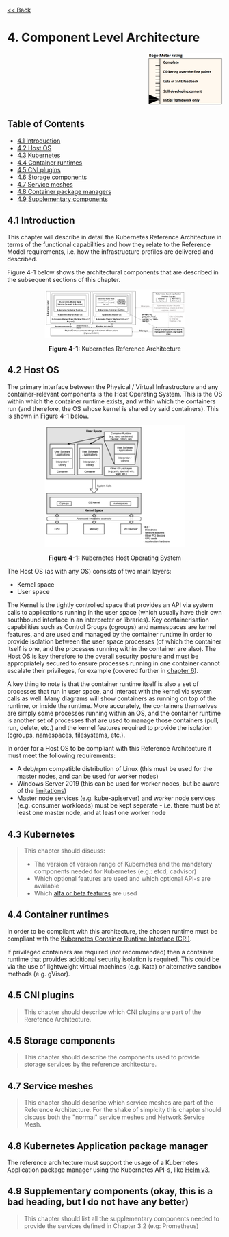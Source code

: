 [<< Back](../../openstack)

# 4. Component Level Architecture
<p align="right"><img src="../figures/bogo_ifo.png" alt="scope" title="Scope" width="35%"/></p>

## Table of Contents
* [4.1 Introduction](#4.1)
* [4.2 Host OS](#4.2)
* [4.3 Kubernetes](#4.3)
* [4.4 Container runtimes](#4.4)
* [4.5 CNI plugins](#4.5)
* [4.6 Storage components](#4.6)
* [4.7 Service meshes](#4.7)
* [4.8 Container package managers](#4.8)
* [4.9 Supplementary components](#4.9)

<a name="4.1"></a>
## 4.1 Introduction

This chapter will describe in detail the Kubernetes Reference Architecture in terms of the functional capabilities and how they relate to the Reference Model requirements, i.e. how the infrastructure profiles are delivered and described.

Figure 4-1 below shows the architectural components that are described in the subsequent sections of this chapter.

<p align="center"><img src="../figures/ch04_k8s_architecture.png" alt="Kubernetes Reference Architecture" Title="Kubernetes Reference Architecture" width="65%"/></p>
<p align="center"><b>Figure 4-1:</b> Kubernetes Reference Architecture</p>

<a name="4.2"></a>
## 4.2 Host OS

The primary interface between the Physical / Virtual Infrastructure and any container-relevant components is the Host Operating System.  This is the OS within which the container runtime exists, and within which the containers run (and therefore, the OS whose kernel is shared by said containers).  This is shown in Figure 4-1 below.

<p align="center"><img src="../figures/ch04_hostOS.png" alt="Kubernetes Host Operating System" Title="Kubernetes Host Operating System" width="65%"/></p>
<p align="center"><b>Figure 4-1:</b> Kubernetes Host Operating System</p>

The Host OS (as with any OS) consists of two main layers:
- Kernel space
- User space

The Kernel is the tightly controlled space that provides an API via system calls to applications running in the user space (which usually have their own southbound interface in an interpreter or libraries).  Key containerisation capabilities such as Control Groups (cgroups) and namespaces are kernel features, and are used and managed by the container runtime in order to provide isolation between the user space processes (of which the container itself is one, and the processes running within the container are also).  The Host OS is key therefore to the overall security posture and must be appropriately secured to ensure processes running in one container cannot escalate their privileges, for example (covered further in [chapter 6](./chapter06.md)).

A key thing to note is that the container runtime itself is also a set of processes that run in user space, and interact with the kernel via system calls as well.  Many diagrams will show containers as running on top of the runtime, or inside the runtime.  More accurately, the containers themselves are simply some processes running within an OS, and the container runtime is another set of processes that are used to manage those containers (pull, run, delete, etc.) and the kernel features required to provide the isolation (cgroups, namespaces, filesystems, etc.).

In order for a Host OS to be compliant with this Reference Architecture it must meet the following requirements:
- A deb/rpm compatible distribution of Linux (this must be used for the master nodes, and can be used for worker nodes)
- Windows Server 2019 (this can be used for worker nodes, but be aware of the [limitations](https://kubernetes.io/docs/setup/production-environment/windows/intro-windows-in-kubernetes/#limitations))
- Master node services (e.g. kube-apiserver) and worker node services (e.g. consumer workloads) must be kept separate - i.e. there must be at least one master node, and at least one worker node

<a name="4.3"></a>
## 4.3 Kubernetes

> This chapter should discuss:
> * The version of version range of Kubernetes and the mandatory components needed for Kubernetes (e.g.: etcd, cadvisor)
> * Which optional features are used and which optional API-s are available
> * Which [alfa or beta features](https://kubernetes.io/docs/reference/command-line-tools-reference/feature-gates/) are used

<a name="4.4"></a>
## 4.4 Container runtimes

In order to be compliant with this architecture, the chosen runtime must be compliant with the [Kubernetes Container Runtime Interface (CRI)](https://kubernetes.io/blog/2016/12/container-runtime-interface-cri-in-kubernetes/).

If privileged containers are required (not recommended) then a container runtime that provides additional security isolation is required.  This could be via the use of lightweight virtual machines (e.g. Kata) or alternative sandbox methods (e.g. gVisor).

<a name="4.5"></a>
## 4.5 CNI plugins

> This chapter should describe which CNI plugins are part of the Rerefence Architecture.

<a name="4.6"></a>
## 4.5 Storage components

> This chapter should describe the components used to provide storage services by the reference architecture.

<a name="4.7"></a>
## 4.7 Service meshes

> This chapter should describe which service meshes are part of the Reference Architecture. For the shake of simplcity this chapter should discuss both the "normal" service meshes and Network Service Mesh.

<a name="4.8"></a>
## 4.8 Kubernetes Application package manager

The reference architecture must support the usage of a Kubernetes Application package manager using the Kubernetes API-s, like [Helm v3](https://v3.helm.sh/).

<a name="4.9"></a>
## 4.9 Supplementary components (okay, this is a bad heading, but I do not have any better)

> This chapter should list all the supplementary components needed to provide the services defined in Chapter 3.2 (e.g: Prometheus)
